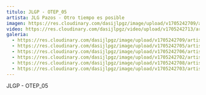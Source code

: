 ```yaml
---
titulo: JLGP - OTEP_05
artista: JLG Pazos - Otro tiempo es posible
imagen: https://res.cloudinary.com/dasijlpgz/image/upload/v1705242709/artistas/Jose%20Luis%20Gonz%C3%A1lez%20Pazos%20-%20Otro%20tiempo%20es%20posible/obra_5/P1090125.jpg
video: https://res.cloudinary.com/dasijlpgz/video/upload/v1705242713/artistas/Jose%20Luis%20Gonz%C3%A1lez%20Pazos%20-%20Otro%20tiempo%20es%20posible/obra_5/Sin_t%C3%ADtulo_1.mp4
galeria:
  - https://res.cloudinary.com/dasijlpgz/image/upload/v1705242709/artistas/Jose%20Luis%20Gonz%C3%A1lez%20Pazos%20-%20Otro%20tiempo%20es%20posible/obra_5/P1090125.jpg
  - https://res.cloudinary.com/dasijlpgz/image/upload/v1705242705/artistas/Jose%20Luis%20Gonz%C3%A1lez%20Pazos%20-%20Otro%20tiempo%20es%20posible/obra_5/P1090119.jpg
  - https://res.cloudinary.com/dasijlpgz/image/upload/v1705242706/artistas/Jose%20Luis%20Gonz%C3%A1lez%20Pazos%20-%20Otro%20tiempo%20es%20posible/obra_5/P1090120.jpg
  - https://res.cloudinary.com/dasijlpgz/image/upload/v1705242702/artistas/Jose%20Luis%20Gonz%C3%A1lez%20Pazos%20-%20Otro%20tiempo%20es%20posible/obra_5/P1090115.jpg
  - https://res.cloudinary.com/dasijlpgz/image/upload/v1705242708/artistas/Jose%20Luis%20Gonz%C3%A1lez%20Pazos%20-%20Otro%20tiempo%20es%20posible/obra_5/P1090122.jpg
  - https://res.cloudinary.com/dasijlpgz/image/upload/v1705242703/artistas/Jose%20Luis%20Gonz%C3%A1lez%20Pazos%20-%20Otro%20tiempo%20es%20posible/obra_5/P1090118.jpg
---
```

JLGP - OTEP_05